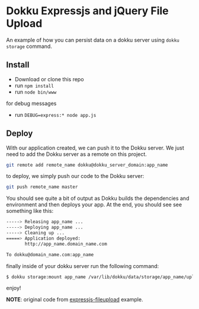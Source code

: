 Dokku Expressjs and jQuery File Upload
=================

An example of how you can persist data on a dokku server using `dokku storage` command.

Install
-------

* Download or clone this repo
* run ```npm install```
* run ```node bin/www```

for debug messages
* run ```DEBUG=express:* node app.js```


Deploy
-------
With our application created, we can push it to the Dokku server. We just need to add the Dokku server as a remote on this project.

```bash
git remote add remote_name dokku@dokku_server_domain:app_name
```

to deploy, we simply push our code to the Dokku server:

```bash
git push remote_name master
```

You should see quite a bit of output as Dokku builds the dependencies and environment and then deploys your app. At the end, you should see see something like this:

```bash
-----> Releasing app_name ...
-----> Deploying app_name ...
-----> Cleaning up ...
=====> Application deployed:
       http://app_name.domain_name.com

To dokku@domain_name.com:app_name 
```

finally inside of your dokku server run the following command:

```bash
$ dokku storage:mount app_name /var/lib/dokku/data/storage/app_name/uploaded:/app/public/uploaded
```

enjoy!

**NOTE**: original code from [expressjs-fileupload](https://github.com/arvindr21/expressjs-fileupload) example.